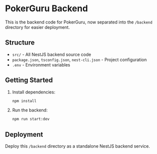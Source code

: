 # PokerGuru Backend

This is the backend code for PokerGuru, now separated into the `/backend` directory for easier deployment.

## Structure
- `src/` - All NestJS backend source code
- `package.json`, `tsconfig.json`, `nest-cli.json` - Project configuration
- `.env` - Environment variables

## Getting Started

1. Install dependencies:
   ```bash
   npm install
   ```
2. Run the backend:
   ```bash
   npm run start:dev
   ```

## Deployment
Deploy this `/backend` directory as a standalone NestJS backend service.

